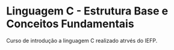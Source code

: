 # Linguagem C - Estrutura Base e Conceitos Fundamentais

Curso de introdução a linguagem C realizado atrvés do IEFP.
 
